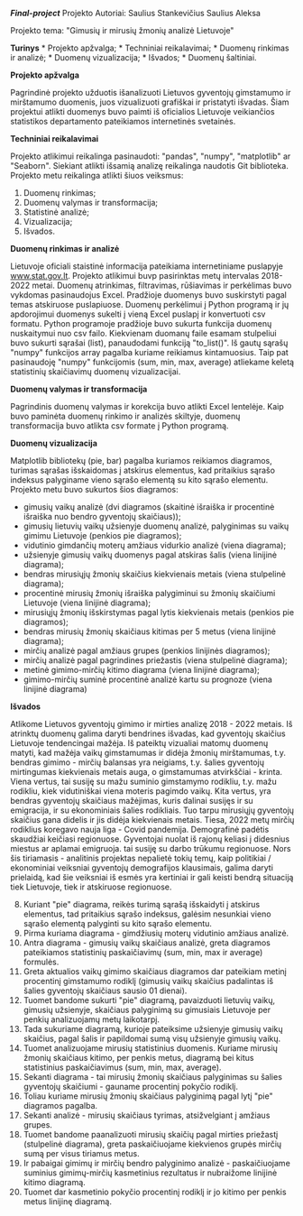 **_Final-project_**
Projekto Autoriai:
Saulius Stankevičius
Saulius Aleksa

Projekto tema: "Gimusių ir mirusių žmonių analizė Lietuvoje"

**Turinys**
    * Projekto apžvalga;
    * Techniniai reikalavimai;
    * Duomenų rinkimas ir analizė;
    * Duomenų vizualizacija;
    * Išvados;
    * Duomenų šaltiniai.

**Projekto apžvalga**

Pagrindinė projekto užduotis išanalizuoti Lietuvos gyventojų gimstamumo ir mirštamumo duomenis, juos vizualizuoti
grafiškai ir pristatyti išvadas.
Šiam projektui atlikti duomenys buvo paimti iš oficialios Lietuvoje veikiančios statistikos departamento pateikiamos
internetinės svetainės.

**Techniniai reikalavimai**

Projekto atlikimui reikalinga pasinaudoti: "pandas", "numpy", "matplotlib" ar "Seaborn". Siekiant atlikti išsamią 
analizę reikalinga naudotis Git biblioteka. Projekto metu reikalinga atlikti šiuos veiksmus:
1) Duomenų rinkimas;
2) Duomenų valymas ir transformacija;
3) Statistinė analizė;
4) Vizualizacija;
5) Išvados.

**Duomenų rinkimas ir analizė**

Lietuvoje oficiali staistinė informacija pateikiama internetiniame puslapyje www.stat.gov.lt. Projekto atlikimui
buvp pasirinktas metų intervalas 2018-2022 metai. Duomenų atrinkimas, filtravimas, rūšiavimas ir perkėlimas buvo
vykdomas pasinaudojus Excel.
Pradžioje duomenys buvo suskirstyti pagal temas atskiruose puslapiuose. Duomenų perkėlimui į Python programą 
ir jų apdorojimui duomenys sukelti į vieną Excel puslapį ir konvertuoti csv formatu.
Python programoje pradžioje buvo sukurta funkcija duomenų nuskaitymui nuo csv failo.
Kiekvienam duomanų faile esamam stulpeliui buvo sukurti sąrašai (list), panaudodami funkciją "to_list()".
Iš gautų sąrašų "numpy" funkcijos array pagalba kuriame reikiamus kintamuosius. Taip pat pasinaudoję "numpy"
funkcijomis (sum, min, max, average) atliekame keletą statistinių skaičiavimų duomenų vizualizacijai.


**Duomenų valymas ir transformacija**

Pagrindinis duomenų valymas ir korekcija buvo atlikti Excel lentelėje. Kaip buvo paminėta duomenų rinkimo ir analizės
skiltyje, duomenų transformacija buvo atlikta csv formate į Python programą.


**Duomenų vizualizacija**

Matplotlib bibliotekų (pie, bar) pagalba kuriamos reikiamos diagramos, turimas sąrašas išskaidomas į atskirus elementus,
kad pritaikius sąrašo indeksus palyginame vieno sąrašo elementą su kito sąrašo elementu.
Projekto metu buvo sukurtos šios diagramos:
- gimusių vaikų analizė (dvi diagramos (skaitinė išraiška ir procentinė išraiška nuo bendro gyventojų skaičiaus));
- gimusių lietuvių vaikų užsienyje duomenų analizė, palyginimas su vaikų gimimu Lietuvoje (penkios pie diagramos);
- vidutinio gimdančių moterų amžiaus vidurkio analizė (viena diagrama);
- užsienyje gimusių vaikų duomenys pagal atskiras šalis (viena linijinė diagrama);
- bendras mirusiųjų žmonių skaičius kiekvienais metais (viena stulpelinė diagrama);
- procentinė mirusių žmonių išraiška palygiminui su žmonių skaičiumi Lietuvoje (viena linijinė diagrama);
- mirusiųjų žmonių išskirstymas pagal lytis kiekvienais metais (penkios pie diagramos);
- bendras mirusių žmonių skaičiaus kitimas per 5 metus (viena linijinė diagrama);
- mirčių analizė pagal amžiaus grupes (penkios linijinės diagramos);
- mirčių analizė pagal pagrindines priežastis (viena stulpelinė diagrama);
- metinė gimimo-mirčių kitimo diagrama (viena linijinė diagrama);
- gimimo-mirčių suminė procentinė analizė kartu su prognoze (viena linijinė diagrama)


**Išvados**

Atlikome Lietuvos gyventojų gimimo ir mirties analizę 2018 - 2022 metais. Iš atrinktų duomenų galima daryti bendrines
išvadas, kad gyventojų skaičius Lietuvoje tendencingai mažėja. Iš pateiktų vizualiai matomų duomenų matyti, kad 
mažėja vaikų gimstamumas ir didėja žmonių mirštamumas, t.y. bendras gimimo - mirčių balansas yra neigiams, t.y. šalies
gyventojų mirtingumas kiekvienais metais auga, o gimstamumas atvirkščiai - krinta.
Viena vertus, tai susiję su mažu suminio gimstamymo rodikliu, t.y. mažu rodikliu, kiek vidutiniškai viena moteris 
pagimdo vaikų. Kita vertus, yra bendras gyventojų skaičiaus mažėjimas, kuris dalinai susijęs ir su emigracija, ir su 
ekonominiais šalies rodikliais.
Tuo tarpu mirusiųjų gyventojų skaičius gana didelis ir jis didėja kiekvienais metais. Tiesa, 2022 metų mirčių rodiklius
koregavo nauja liga - Covid pandemija.
Demografinė padėtis skaudžiai keičiasi regionuose. Gyventojai nuolat iš rajonų keliasi į didesnius miestus ar aplamai
emigruoja. tai susiję su darbo trūkumu regionuose.
Nors šis tiriamasis - analitinis projektas nepalietė tokių temų, kaip politikiai / ekonominiai veiksniai gyventojų
demografijos klausimais, galima daryti prielaidą, kad šie veiksniai iš esmės yra kertiniai ir gali keisti bendrą 
situaciją tiek Lietuvoje, tiek ir atskiruose regionuose.







8. Kuriant "pie" diagrama, reikės turimą sąrašą išskaidyti į atskirus elementus, tad pritaikius sąrašo indeksus, galėsim nesunkiai vieno sąrašo elementą palyginti su kito sąrašo elementu.
9. Pirma kuriama diagrama - gimdžiusių moterų vidutinio amžiaus analizė.
10. Antra diagrama - gimusių vaikų skaičiaus analizė, greta diagramos pateikiamos statistinių paskaičiavimų (sum, min, max ir average) formulės.
11. Greta aktualios vaikų gimimo skaičiaus diagramos dar pateikiam metinį procentinį gimstamumo rodiklį (gimusių vaikų skaičius padalintas iš šalies gyventojų skaičiaus sausio 01 dienai).
12. Tuomet bandome sukurti "pie" diagramą, pavaizduoti lietuvių vaikų, gimusių užsienyje, skaičiaus palyginimą su gimusiais Lietuvoje per penkių analizuojamų metų laikotarpį.
13. Tada sukuriame diagramą, kurioje pateiksime užsienyje gimusių vaikų skaičius, pagal šalis ir papildomai sumą visų užsienyje gimusių vaikų.
14. Tuomet analizuojame mirusių statistinius duomenis. Kuriame mirusių žmonių skaičiaus kitimo, per penkis metus, diagramą bei kitus statistinius paskaičiavimus (sum, min, max, average).
15. Sekanti diagrama - tai mirusių žmonių skaičiaus palyginimas su šalies gyventojų skaičiumi - gauname procentinį pokyčio rodiklį.
16. Toliau kuriame mirusių žmonių skaičiaus palyginimą pagal lytį "pie" diagramos pagalba.
17. Sekanti analizė - mirusių skaičiaus tyrimas, atsižvelgiant į amžiaus grupes.
18. Tuomet bandome paanalizuoti mirusių skaičių pagal mirties priežastį (stulpelinė diagrama), greta paskaičiuojame kiekvienos grupės mirčių sumą per visus tiriamus metus.
19. Ir pabaigai gimimų ir mirčių bendro palyginimo analizė - paskaičiuojame suminius gimimų-mirčių kasmetinius rezultatus ir nubraižome linijinė kitimo diagramą.
20. Tuomet dar kasmetinio pokyčio procentinį rodiklį ir jo kitimo per penkis metus linijinę diagramą.